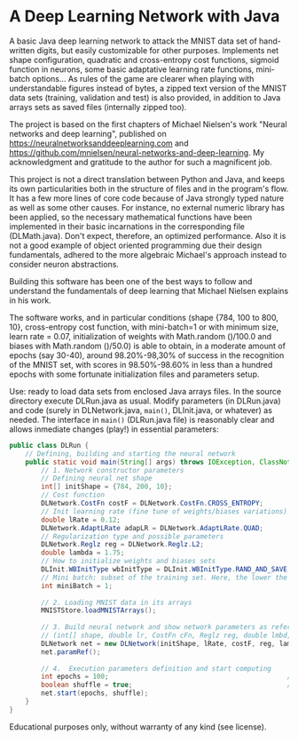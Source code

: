 # A Deep Learning Network with Java

A basic Java deep learning network to attack the MNIST data set of hand-written digits, but easily customizable for other purposes. 
Implements net shape configuration, quadratic and cross-entropy cost functions, sigmoid function in neurons, some basic adaptative 
learning rate functions, mini-batch options... As rules of the game are clearer when playing with understandable figures instead of bytes, a zipped text version of the MNIST data sets (training, validation and test) is also provided, in addition to Java arrays sets as saved files (internally zipped too).

The project is based on the first chapters of Michael Nielsen's work "Neural networks and deep learning", published on 
https://neuralnetworksanddeeplearning.com and https://github.com/mnielsen/neural-networks-and-deep-learning. My acknowledgment and 
gratitude to the author for such a magnificent job.

This project is not a direct translation between Python and Java, and keeps its own particularities 
both in the structure of files and in the program's flow. It has a few more lines of core code because of Java strongly typed
nature as well as some other causes. For instance, no external numeric library has been applied, so the necessary mathematical 
functions have been implemented in their basic incarnations in the corresponding file (DLMath.java). Don't expect, therefore, an optimized 
performance. Also it is not a good example of object oriented programming due their design fundamentals, adhered to the more algebraic 
Michael's approach instead to consider neuron abstractions.

Building this software has been one of the best ways to follow and understand the fundamentals of deep learning that Michael Nielsen 
explains in his work. 

The software works, and in particular conditions (shape {784, 100 to 800, 10}, cross-entropy cost function, with mini-batch=1 or with minimum size, learn rate = 0.07, initialization of weights with Math.random ()/100.0 and biases with Math.random ()/50.0) is able to obtain, in a moderate amount of epochs (say 30-40), around 98.20%-98,30%  of success in the recognition of the MNIST set, with scores in 98.50%-98.60% in less than a hundred epochs with some fortunate initialization files and parameters setup.

Use: ready to load data sets from enclosed Java arrays files. In the source directory execute DLRun.java as usual. Modify parameters (in DLRun.java) and code (surely in DLNetwork.java, ```main()```, DLInit.java, or whatever) as needed. The interface in ```main()``` (DLRun.java file) is reasonably clear and allows inmediate changes (play!) in essential parameters:

```java
public class DLRun {
    // Defining, building and starting the neural network
    public static void main(String[] args) throws IOException, ClassNotFoundException{
        // 1. Network constructor parameters
        // Defining neural net shape
        int[] initShape = {784, 200, 10}; 
        // Cost function
        DLNetwork.CostFn costF = DLNetwork.CostFn.CROSS_ENTROPY;        // QUADRATIC | CROSS_ENTROPY   
        // Init learning rate (fine tune of weights/biases variations) and possible adaptation
        double lRate = 0.12;       
        DLNetwork.AdaptLRate adapLR = DLNetwork.AdaptLRate.QUAD;        // NO | LIN | QUAD | SQRT
        // Regularization type and possible parameters
        DLNetwork.Reglz reg = DLNetwork.Reglz.L2;                       // NO | L2   
        double lambda = 1.75;                                           // L2 regularization parameter
        // How to initialize weights and biases sets
        DLInit.WBInitType wbInitType = DLInit.WBInitType.RAND_AND_SAVE; // RANDOM | RAND_AND_SAVE| LOAD_PRE_SAVED | LOAD_BY_NAME
        // Mini batch: subset of the training set. Here, the lower the better
        int miniBatch = 1;      
        
        // 2. Loading MNIST data in its arrays
        MNISTStore.loadMNISTArrays();
        
        // 3. Build neural network and show network parameters as reference
        // (int[] shape, double lr, CostFn cFn, Reglz reg, double lmbd, int mB, WBInitType init/load)
        DLNetwork net = new DLNetwork(initShape, lRate, costF, reg, lambda, adapLR, miniBatch, wbInitType); 
        net.paramRef();
        
        // 4.  Execution parameters definition and start computing
        int epochs = 100;                                             // How many times we treat the entire training data set
        boolean shuffle = true;                                       // Shuffle or not training sets between epochs
        net.start(epochs, shuffle);
    }
}
```

Educational purposes only, without warranty of any kind (see license).
